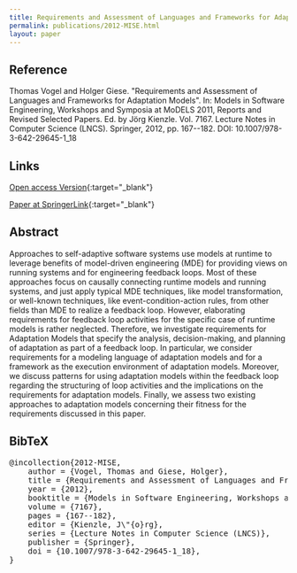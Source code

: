 ```yaml
---
title: Requirements and Assessment of Languages and Frameworks for Adaptation Models
permalink: publications/2012-MISE.html
layout: paper
---
```


## Reference
Thomas Vogel and Holger Giese. "Requirements and Assessment of Languages and Frameworks for Adaptation Models". In: Models in Software Engineering, Workshops and Symposia at MoDELS 2011, Reports and Revised Selected Papers. Ed. by Jörg Kienzle. Vol. 7167. Lecture Notes in Computer Science (LNCS). Springer, 2012, pp. 167--182. DOI: 10.1007/978-3-642-29645-1\_18

## Links
[Open access Version](https://arxiv.org/abs/1805.08679){:target="_blank"}

[Paper at SpringerLink](https://doi.org/10.1007/978-3-642-29645-1_18){:target="_blank"}

## Abstract
Approaches to self-adaptive software systems use models at runtime to leverage benefits of model-driven engineering (MDE) for providing views on running systems and for engineering feedback loops. Most of these approaches focus on causally connecting runtime models and running systems, and just apply typical MDE techniques, like model transformation, or well-known techniques, like event-condition-action rules, from other fields than MDE to realize a feedback loop. However, elaborating requirements for feedback loop activities for the specific case of runtime models is rather neglected. Therefore, we investigate requirements for Adaptation Models that specify the analysis, decision-making, and planning of adaptation as part of a feedback loop. In particular, we consider requirements for a modeling language of adaptation models and for a framework as the execution environment of adaptation models. Moreover, we discuss patterns for using adaptation models within the feedback loop regarding the structuring of loop activities and the implications on the requirements for adaptation models. Finally, we assess two existing approaches to adaptation models concerning their fitness for the requirements discussed in this paper.

## BibTeX

<div class="bibtex">
<pre>@incollection{2012-MISE,
    author = {Vogel, Thomas and Giese, Holger},
    title = {Requirements and Assessment of Languages and Frameworks for Adaptation Models},
    year = {2012},
    booktitle = {Models in Software Engineering, Workshops and Symposia at MoDELS 2011, Reports and Revised Selected Papers},
    volume = {7167},
    pages = {167--182},
    editor = {Kienzle, J\"{o}rg},
    series = {Lecture Notes in Computer Science (LNCS)},
    publisher = {Springer},
    doi = {10.1007/978-3-642-29645-1_18},
}</pre>
</div>
